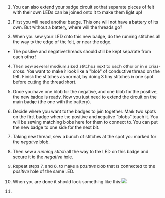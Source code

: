 1. You can also extend your badge circuit so that separate pieces of felt with their own LEDs can be joined onto it to make them light up!

2. First you will need another badge. This one will not have a battery of its own. But without a battery, where will the threads go?

3. When you sew your LED onto this new badge, do the running stitches all the way to the edge of the felt, or near the edge.
 * The positive and negative threads should still be kept separate from each other!

4. Then sew several medium sized stitches next to each other or in a criss-cross. You want to make it look like a "blob" of conductive thread on the felt. Finish the stitches as normal, by doing 3 tiny stitches in one spot before cutting the thread short.

5. Once you have one blob for the negative, and one blob for the positive, the new badge is ready. Now you just need to extend the circuit on the main badge (the one with the battery).

6. Decide where you want to the badges to join together. Mark two spots on the first badge where the positive and negative "blobs" touch it. You will be sewing matching blobs here for them to connect to. You can put the new badge to one side for the next bit.

7. Taking new thread, sew a bunch of stitches at the spot you marked for the *negative* blob.
 
8. Then sew a *running stitch* all the way to the LED on this badge and secure it to the *negative* hole.
 
9. Repeat steps 7. and 8. to make a *positive* blob that is connected to the *positive* hole of the same LED.
 
10. When you are done it should look something like this:![](/assets/badge_extension_front_back_120_650.png)

11. 
